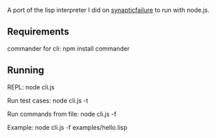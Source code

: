 A port of the lisp interpreter I did on [synapticfailure](http://synapticfailure.com/ai/lisp_js/) to run with node.js.

## Requirements
commander for cli: npm install commander

## Running

REPL:
   node cli.js

Run test cases:
   node cli.js -t

Run commands from file:
   node cli.js -f <file>

Example:
   node cli.js -f examples/hello.lisp
